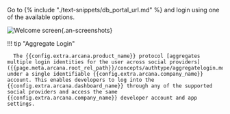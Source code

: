  Go to {% include "./text-snippets/db_portal_url.md" %} and login using one of the available options.

![Welcome screen](/img/an_db_welcome.png){.an-screenshots}

!!! tip "Aggregate Login"
    
      The {{config.extra.arcana.product_name}} protocol [aggregates multiple login identities for the user across social providers]({{page.meta.arcana.root_rel_path}}/concepts/authtype/aggregatelogin.md) under a single identifiable {{config.extra.arcana.company_name}} account. This enables developers to log into the {{config.extra.arcana.dashboard_name}} through any of the supported social providers and access the same {{config.extra.arcana.company_name}} developer account and app settings.
